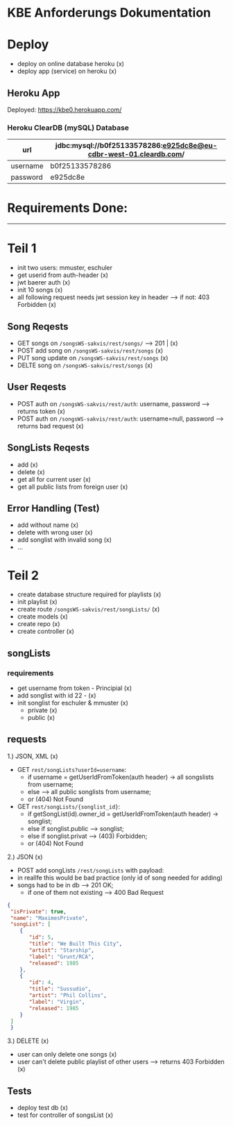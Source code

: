 # KBE Anforderungs Dokumentation

# Deploy

- deploy on online database heroku (x)
- deploy app (service) on heroku (x)

## Heroku App

Deployed: https://kbe0.herokuapp.com/

### Heroku ClearDB (mySQL) Database

| url      | jdbc:mysql://b0f25133578286:e925dc8e@eu-cdbr-west-01.cleardb.com/ |
|----------|--------|
| username | b0f25133578286    |
| password | e925dc8e   | 



# Requirements Done:
---
# Teil 1
- init two users: mmuster, eschuler
- get userid from auth-header (x)
- jwt baerer auth (x)
- init 10 songs (x)
- all following request needs jwt session key in header --> if not: 403 Forbidden (x)
## Song Reqests
- GET songs on `/songsWS-sakvis/rest/songs/` --> 201 | (x)
- POST add song on `/songsWS-sakvis/rest/songs` (x)
- PUT song update on `/songsWS-sakvis/rest/songs` (x)
- DELTE song on `/songsWS-sakvis/rest/songs` (x)
## User Reqests
- POST auth on `/songsWS-sakvis/rest/auth`: username, password  --> returns token (x)
- POST auth on `/songsWS-sakvis/rest/auth`: username=null, password  --> returns bad request (x)
## SongLists Reqests
- add (x)
- delete (x)
- get all for current user (x)
- get all public lists from foreign user (x)

## Error Handling (Test)
- add without name (x)
- delete with wrong user (x)
- add songlist with invalid song (x)
- ...

# Teil 2
- create database structure required for playlists (x)
- init playlist (x)
- create route `/songsWS-sakvis/rest/songLists/` (x)
- create models (x)
- create repo (x)
- create controller (x)

## songLists

### requirements
- get username from token - Principial (x)
- add songlist with id 22 - (x)
- init songlist for eschuler & mmuster (x)
    - private (x)
    - public (x)

## requests
1.) JSON, XML (x)
- GET `rest/songLists?userId=username`: 
    - if username = getUserIdFromToken(auth header) -> all songslists from username; 
    - else --> all public songlists from username; 
    - or (404) Not Found
- GET `rest/songLists/{songlist_id}`: 
    - if getSongList(id).owner_id = getUserIdFromToken(auth header) -> songlist; 
    - else if songlist.public --> songlist; 
    - else if songlist.privat --> (403) Forbidden; 
    - or (404) Not Found

2.) JSON (x)
- POST add songLists `/rest/songLists` with payload:
- in reallfe this would be bad practice (only id of song needed for adding) 
- songs had to be in db --> 201 OK; 
    - if one of them not existing --> 400 Bad Request 
```json
{
 "isPrivate": true,
 "name": "MaximesPrivate",
 "songList": [
    {
       "id": 5,
       "title": "We Built This City",
       "artist": "Starship",
       "label": "Grunt/RCA",
       "released": 1985
    },
    {
       "id": 4,
       "title": "Sussudio",
       "artist": "Phil Collins",
       "label": "Virgin",
       "released": 1985
    }
 ]
 }

```

3.) DELETE (x)

- user can only delete one songs (x)
- user can't delete public playlist of other users --> returns 403 Forbidden (x)


## Tests

- deploy test db (x)
- test for controller of songsList (x)





